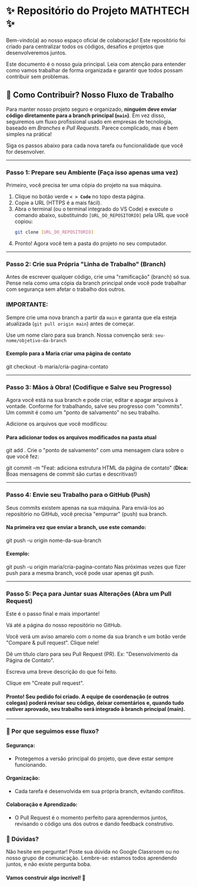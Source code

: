 # ✨ Repositório do Projeto MATH<FUSION>TECH ✨

Bem-vindo(a) ao nosso espaço oficial de colaboração! Este repositório foi criado para centralizar todos os códigos, desafios e projetos que desenvolveremos juntos.

Este documento é o nosso guia principal. Leia com atenção para entender como vamos trabalhar de forma organizada e garantir que todos possam contribuir sem problemas.

## 🚀 Como Contribuir? Nosso Fluxo de Trabalho

Para manter nosso projeto seguro e organizado, **ninguém deve enviar código diretamente para a branch principal (`main`)**. Em vez disso, seguiremos um fluxo profissional usado em empresas de tecnologia, baseado em *Branches* e *Pull Requests*. Parece complicado, mas é bem simples na prática!

Siga os passos abaixo para cada nova tarefa ou funcionalidade que você for desenvolver.

___

### **Passo 1: Prepare seu Ambiente (Faça isso apenas uma vez)**

Primeiro, você precisa ter uma cópia do projeto na sua máquina.

1.  Clique no botão verde **`< > Code`** no topo desta página.
2.  Copie a URL (HTTPS é a mais fácil).
3.  Abra o terminal (ou o terminal integrado do VS Code) e execute o comando abaixo, substituindo `[URL_DO_REPOSITORIO]` pela URL que você copiou:
    ```bash
    git clone [URL_DO_REPOSITORIO]
    ```
4.  Pronto! Agora você tem a pasta do projeto no seu computador.

---

### **Passo 2: Crie sua Própria "Linha de Trabalho" (Branch)**

Antes de escrever qualquer código, crie uma "ramificação" (branch) só sua. Pense nela como uma cópia da branch principal onde você pode trabalhar com segurança sem afetar o trabalho dos outros.

### **IMPORTANTE:** 
Sempre crie uma nova branch a partir da `main` e garanta que ela esteja atualizada (`git pull origin main`) antes de começar.

Use um nome claro para sua branch. Nossa convenção será: `seu-nome/objetivo-da-branch`

#### Exemplo para a Maria criar uma página de contato
git checkout -b maria/cria-pagina-contato

___

### **Passo 3: Mãos à Obra! (Codifique e Salve seu Progresso)**

Agora você está na sua branch e pode criar, editar e apagar arquivos à vontade. Conforme for trabalhando, salve seu progresso com "commits". Um commit é como um "ponto de salvamento" no seu trabalho.

Adicione os arquivos que você modificou:
#### Para adicionar todos os arquivos modificados na pasta atual
git add .
Crie o "ponto de salvamento" com uma mensagem clara sobre o que você fez:

git commit -m "Feat: adiciona estrutura HTML da página de contato"
(**Dica:** Boas mensagens de commit são curtas e descritivas!)

___

### **Passo 4: Envie seu Trabalho para o GitHub (Push)**

Seus commits existem apenas na sua máquina. Para enviá-los ao repositório no GitHub, você precisa "empurrar" (push) sua branch.

#### Na primeira vez que enviar a branch, use este comando:
git push -u origin nome-da-sua-branch

#### Exemplo:
git push -u origin maria/cria-pagina-contato
Nas próximas vezes que fizer push para a mesma branch, você pode usar apenas git push.

___

### **Passo 5: Peça para Juntar suas Alterações (Abra um Pull Request)**

Este é o passo final e mais importante!

Vá até a página do nosso repositório no GitHub.

Você verá um aviso amarelo com o nome da sua branch e um botão verde "Compare & pull request". Clique nele!

Dê um título claro para seu Pull Request (PR). Ex: "Desenvolvimento da Página de Contato".

Escreva uma breve descrição do que foi feito.

Clique em "Create pull request".

#### Pronto! Seu pedido foi criado. A equipe de coordenação (e outros colegas) poderá revisar seu código, deixar comentários e, quando tudo estiver aprovado, seu trabalho será integrado à branch principal (main).

___

### **🤔 Por que seguimos esse fluxo?**

#### **Segurança**: 
* Protegemos a versão principal do projeto, que deve estar sempre funcionando.

#### **Organização**: 
* Cada tarefa é desenvolvida em sua própria branch, evitando conflitos.

#### **Colaboração e Aprendizado**: 
* O Pull Request é o momento perfeito para aprendermos juntos, revisando o código uns dos outros e dando feedback construtivo.

### 💬 Dúvidas?
Não hesite em perguntar! Poste sua dúvida no Google Classroom ou no nosso grupo de comunicação. Lembre-se: estamos todos aprendendo juntos, e não existe pergunta boba.

#### Vamos construir algo incrível! 🚀
